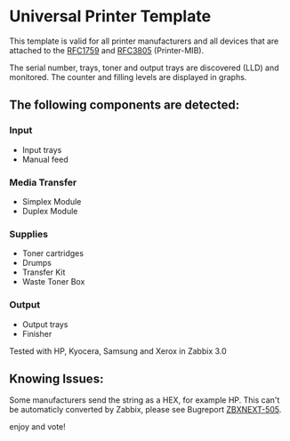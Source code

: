 # Universal Printer Template

This template is valid for all printer manufacturers and all devices that are attached to the [RFC1759](https://tools.ietf.org/html/rfc1759.html) and [RFC3805](https://tools.ietf.org/html/rfc3805) (Printer-MIB).

The serial number, trays, toner and output trays are discovered (LLD) and monitored. The counter and filling levels are displayed in graphs.

## The following components are detected:

### Input

- Input trays
- Manual feed

### Media Transfer

- Simplex Module
- Duplex Module

### Supplies

- Toner cartridges
- Drumps
- Transfer Kit
- Waste Toner Box

### Output

- Output trays
- Finisher

 

Tested with HP, Kyocera, Samsung and Xerox in Zabbix 3.0

 

## Knowing Issues:

Some manufacturers send the string as a HEX, for example HP. This can't be automaticly converted by Zabbix, please see Bugreport [ZBXNEXT-505](https://support.zabbix.com/browse/ZBXNEXT-505).

 

enjoy and vote!
